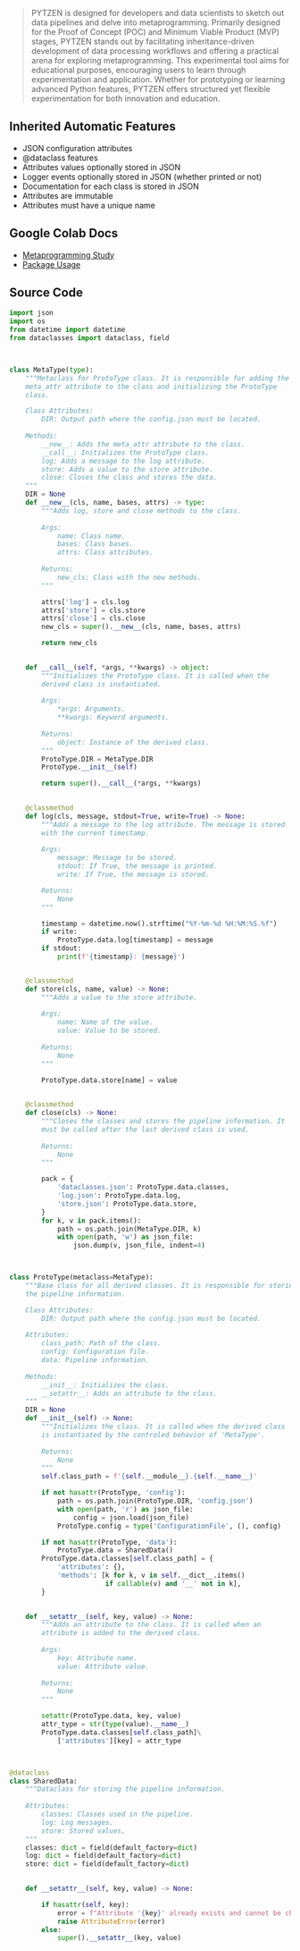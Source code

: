 > PYTZEN is designed for developers and data scientists to sketch out data pipelines and delve into metaprogramming. Primarily designed for the Proof of Concept (POC) and Minimum Viable Product (MVP) stages, PYTZEN stands out by facilitating inheritance-driven development of data processing workflows and offering a practical arena for exploring metaprogramming. This experimental tool aims for educational purposes, encouraging users to learn through experimentation and application. Whether for prototyping or learning advanced Python features, PYTZEN offers structured yet flexible experimentation for both innovation and education.

## Inherited Automatic Features
- JSON configuration attributes
- @dataclass features
- Attributes values optionally stored in JSON
- Logger events optionally stored in JSON (whether printed or not)
- Documentation for each class is stored in JSON
- Attributes are immutable
- Attributes must have a unique name

## Google Colab Docs
- [Metaprogramming Study](https://study.pytzen.com/)
- [Package Usage](https://usage.pytzen.com/)

## Source Code
```python
import json
import os
from datetime import datetime
from dataclasses import dataclass, field



class MetaType(type):
    """Metaclass for ProtoType class. It is responsible for adding the 
    meta_attr attribute to the class and initializing the ProtoType 
    class.

    Class Attributes:
        DIR: Output path where the config.json must be located.
    
    Methods:
        __new__: Adds the meta_attr attribute to the class.
        __call__: Initializes the ProtoType class.
        log: Adds a message to the log attribute.
        store: Adds a value to the store attribute.
        close: Closes the class and stores the data.
    """
    DIR = None
    def __new__(cls, name, bases, attrs) -> type:
        """Adds log, store and close methods to the class.
        
        Args:
            name: Class name.
            bases: Class bases.
            attrs: Class attributes.
        
        Returns:
            new_cls: Class with the new methods.
        """

        attrs['log'] = cls.log
        attrs['store'] = cls.store
        attrs['close'] = cls.close
        new_cls = super().__new__(cls, name, bases, attrs)

        return new_cls
    

    def __call__(self, *args, **kwargs) -> object:
        """Initializes the ProtoType class. It is called when the 
        derived class is instantiated.
        
        Args:
            *args: Arguments.
            **kwargs: Keyword arguments.
        
        Returns:
            object: Instance of the derived class.
        """
        ProtoType.DIR = MetaType.DIR
        ProtoType.__init__(self)

        return super().__call__(*args, **kwargs)
    

    @classmethod
    def log(cls, message, stdout=True, write=True) -> None:
        """Adds a message to the log attribute. The message is stored 
        with the current timestamp.
        
        Args:
            message: Message to be stored.
            stdout: If True, the message is printed.
            write: If True, the message is stored.

        Returns:
            None
        """

        timestamp = datetime.now().strftime("%Y-%m-%d %H:%M:%S.%f")
        if write:
            ProtoType.data.log[timestamp] = message
        if stdout:
            print(f'{timestamp}: {message}')


    @classmethod
    def store(cls, name, value) -> None:
        """Adds a value to the store attribute.
        
        Args:
            name: Name of the value.
            value: Value to be stored.
        
        Returns:
            None
        """

        ProtoType.data.store[name] = value
    

    @classmethod
    def close(cls) -> None:
        """Closes the classes and stores the pipeline information. It 
        must be called after the last derived class is used.
        
        Returns:
            None
        """

        pack = {
            'dataclasses.json': ProtoType.data.classes,
            'log.json': ProtoType.data.log,
            'store.json': ProtoType.data.store,
        }
        for k, v in pack.items():
            path = os.path.join(MetaType.DIR, k)
            with open(path, 'w') as json_file:
                json.dump(v, json_file, indent=4)



class ProtoType(metaclass=MetaType):
    """Base class for all derived classes. It is responsible for storing 
    the pipeline information.

    Class Attributes:
        DIR: Output path where the config.json must be located.
    
    Attributes:
        class_path: Path of the class.
        config: Configuration file.
        data: Pipeline information.
    
    Methods:
        __init__: Initializes the class.
        __setattr__: Adds an attribute to the class.
    """
    DIR = None
    def __init__(self) -> None:
        """Initializes the class. It is called when the derived class 
        is instantiated by the controled behavior of 'MetaType'. 
        
        Returns:
            None
        """
        self.class_path = f'{self.__module__}.{self.__name__}'

        if not hasattr(ProtoType, 'config'):
            path = os.path.join(ProtoType.DIR, 'config.json')
            with open(path, 'r') as json_file:
                config = json.load(json_file)
            ProtoType.config = type('ConfigurationFile', (), config)

        if not hasattr(ProtoType, 'data'):
            ProtoType.data = SharedData()
        ProtoType.data.classes[self.class_path] = {
            'attributes': {},
            'methods': [k for k, v in self.__dict__.items() 
                        if callable(v) and '__' not in k],
        }
    

    def __setattr__(self, key, value) -> None:
        """Adds an attribute to the class. It is called when an 
        attribute is added to the derived class.
        
        Args:
            key: Attribute name.
            value: Attribute value.
            
        Returns:
            None
        """

        setattr(ProtoType.data, key, value)
        attr_type = str(type(value).__name__)
        ProtoType.data.classes[self.class_path]\
            ['attributes'][key] = attr_type



@dataclass
class SharedData:
    """Dataclass for storing the pipeline information.
    
    Attributes:
        classes: Classes used in the pipeline.
        log: Log messages.
        store: Stored values.
    """
    classes: dict = field(default_factory=dict)
    log: dict = field(default_factory=dict)
    store: dict = field(default_factory=dict)
    

    def __setattr__(self, key, value) -> None:

        if hasattr(self, key):
            error = f"Attribute '{key}' already exists and cannot be changed."
            raise AttributeError(error)
        else:
            super().__setattr__(key, value)
```